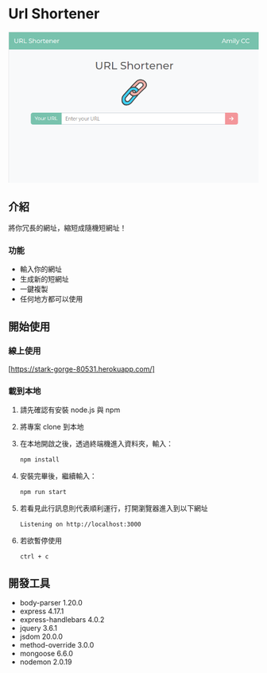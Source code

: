 # Url Shortener

![Index page about Url Shortener](./public/image/readme.png)

## 介紹

將你冗長的網址，縮短成隨機短網址！

### 功能

- 輸入你的網址
- 生成新的短網址
- 一鍵複製
- 任何地方都可以使用

## 開始使用

### 線上使用

[https://stark-gorge-80531.herokuapp.com/]

### 載到本地

1. 請先確認有安裝 node.js 與 npm
2. 將專案 clone 到本地
3. 在本地開啟之後，透過終端機進入資料夾，輸入：

   ```bash
   npm install
   ```

4. 安裝完畢後，繼續輸入：

   ```bash
   npm run start
   ```

5. 若看見此行訊息則代表順利運行，打開瀏覽器進入到以下網址

   ```bash
   Listening on http://localhost:3000
   ```

6. 若欲暫停使用

   ```bash
   ctrl + c
   ```

## 開發工具

- body-parser 1.20.0
- express 4.17.1
- express-handlebars 4.0.2
- jquery 3.6.1
- jsdom 20.0.0
- method-override 3.0.0
- mongoose 6.6.0
- nodemon 2.0.19
